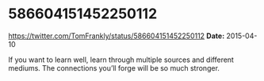 # 586604151452250112
https://twitter.com/TomFrankly/status/586604151452250112
**Date:** 2015-04-10

If you want to learn well, learn through multiple sources and different mediums. The connections you’ll forge will be so much stronger.
